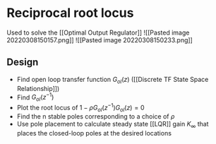 # Reciprocal root locus
Used to solve the [[Optimal Output Regulator]]
![[Pasted image 20220308150157.png]]
![[Pasted image 20220308150233.png]]
## Design
- Find open loop transfer function $G_{ol}(z)$  ([[Discrete TF State Space Relationship]])
- Find $G_{ol}(z^{-1})$ 
- Plot the root locus of $1- \rho G_{ol}(z^{-1})G_{ol}(z) = 0$
- Find the n stable poles corresponding to a choice of $\rho$
- Use pole placement to calculate steady state [[LQR]] gain $K_{\infty}$ that places the closed-loop poles at the desired locations